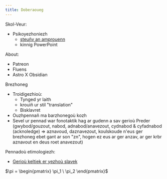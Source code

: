 ```yaml
---
title: Doberaoueg
---
```


Skol-Veur:
- Psikoyezhoniezh
	- [steuñv an amprouenn](posts/experimental-design)
	- kinnig PowerPoint

About:
- Patreon
- Fluens
- Astro X Obsidian

Brezhoneg
- Troidigezhioù:
	- Tynged yr Iaith
	- krouiñ ur stil "translation"
	- Bisklavret
- Ouzhpennañ ma barzhonegoù kozh
- Sevel ur pennad war fonotaktik hag ar gudenn a sav gerioù Preder (gwybod/gouzout, nabod, adnabod/anavezout, cydnabod & cyfadnabod (acknoledge) => aznavoud, daznavezout, koulskoude n'eus ger brezhoneg ebet gant ar son "zn", hogen ez eus ar ger anzav, ar ger krbr aznavout en deus roet anavezout)

Pennadoù etimologiezh:
- [Gerioù keltiek er yezhoù slavek](posts/kelto-slavek.md)


$\pi = \begin{pmatrix} \pi_1 \ \pi_2 \end{pmatrix}$

